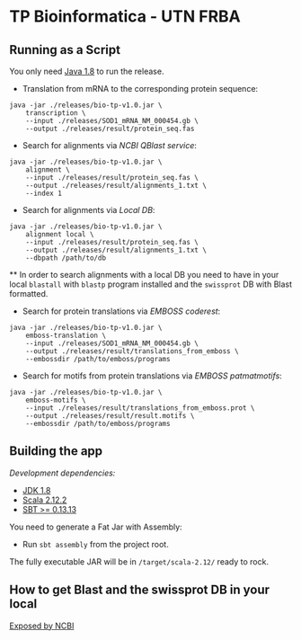 TP Bioinformatica - UTN FRBA
=================================

## Running as a Script

You only need [Java 1.8] to run the release. 

* Translation from mRNA to the corresponding protein sequence: 
```
java -jar ./releases/bio-tp-v1.0.jar \
    transcription \
    --input ./releases/SOD1_mRNA_NM_000454.gb \
    --output ./releases/result/protein_seq.fas
```

* Search for alignments via _NCBI QBlast service_: 
```
java -jar ./releases/bio-tp-v1.0.jar \
    alignment \
    --input ./releases/result/protein_seq.fas \
    --output ./releases/result/alignments_1.txt \
    --index 1
```

* Search for alignments via _Local DB_: 
```
java -jar ./releases/bio-tp-v1.0.jar \
    alignment local \
    --input ./releases/result/protein_seq.fas \
    --output ./releases/result/alignments_1.txt \
    --dbpath /path/to/db
```

** In order to search alignments with a local DB you need to have
 in your local `blastall` with `blastp` program installed and the
 `swissprot` DB with Blast formatted.

* Search for protein translations via _EMBOSS coderest_: 
```
java -jar ./releases/bio-tp-v1.0.jar \
    emboss-translation \
    --input ./releases/SOD1_mRNA_NM_000454.gb \
    --output ./releases/result/translations_from_emboss \
    --embossdir /path/to/emboss/programs
```

* Search for motifs from protein translations via _EMBOSS patmatmotifs_: 
```
java -jar ./releases/bio-tp-v1.0.jar \
    emboss-motifs \
    --input ./releases/result/translations_from_emboss.prot \
    --output ./releases/result/result.motifs \
    --embossdir /path/to/emboss/programs
```

## Building the app

*Development dependencies:*

* [JDK 1.8]
* [Scala 2.12.2]
* [SBT >= 0.13.13]

You need to generate a Fat Jar with Assembly:

* Run `sbt assembly` from the project root.

The fully executable JAR will be in `/target/scala-2.12/` ready to rock.

## How to get Blast and the swissprot DB in your local

[Exposed by NCBI](https://blast.ncbi.nlm.nih.gov/Blast.cgi?PAGE_TYPE=BlastDocs&DOC_TYPE=Download)
```
```


[JDK 1.8]:http://www.oracle.com/technetwork/java/javase/downloads/jdk8-downloads-2133151.html
[Java 1.8]:http://www.oracle.com/technetwork/java/javase/downloads/jdk8-downloads-2133151.html
[Scala 2.12.2]:https://www.scala-lang.org/download/2.12.2.html
[SBT >= 0.13.13]:http://www.scala-sbt.org/download.html
